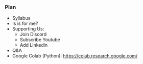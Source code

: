 ### Plan

* Syllabus
* Is is for me?
* Supporting Us:
    * Join Discord
    * Subscribe Youtube
    * Add Linkedin
* Q&A
* Google Colab (Python): https://colab.research.google.com/

